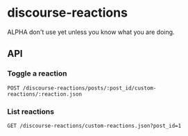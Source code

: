 # discourse-reactions

ALPHA don't use yet unless you know what you are doing.

## API

### Toggle a reaction

```
POST /discourse-reactions/posts/:post_id/custom-reactions/:reaction.json
```

### List reactions

```
GET /discourse-reactions/custom-reactions.json?post_id=1
```

